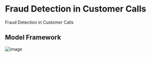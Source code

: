 # Fraud Detection in Customer Calls
Fraud Detection in Customer Calls


## Model Framework

![image](https://user-images.githubusercontent.com/74346775/150431744-12d89a5c-abe5-4d6d-ab17-3d6be41ce8e6.png)
